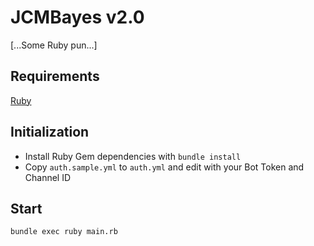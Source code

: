 # JCMBayes v2.0

[...Some Ruby pun...]

## Requirements

[Ruby](www.ruby-lang.org)

## Initialization

- Install Ruby Gem dependencies with `bundle install`
- Copy `auth.sample.yml` to `auth.yml` and edit with your Bot Token and Channel ID

## Start

``bundle exec ruby main.rb``
